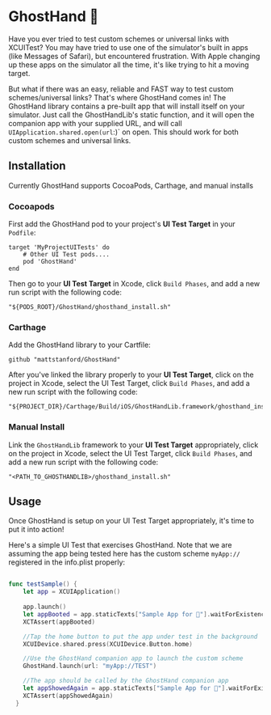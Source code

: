 
# GhostHand 👻

Have you ever tried to test custom schemes or universal links with XCUITest? You may have tried to use one of the simulator's built in apps (like Messages of Safari), but encountered frustration. With Apple changing up these apps on the simulator all the time, it's like trying to hit a moving target.

But what if there was an easy, reliable and FAST way to test custom schemes/universal links? That's where GhostHand comes in! The GhostHand library contains a pre-built app that will install itself on your simulator. Just call the GhostHandLib's static function, and it will open the companion app with your supplied URL, and will call `UIApplication.shared.open(url`:)` on open. This should work for both custom schemes and universal links.

## Installation

Currently GhostHand supports CocoaPods, Carthage, and manual installs

### Cocoapods

First add the GhostHand pod to your project's **UI Test Target** in your `Podfile`:

```
target 'MyProjectUITests' do
    # Other UI Test pods....
    pod 'GhostHand'
end
```

Then go to your **UI Test Target** in Xcode, click `Build Phases`, and add a new run script with the following code:

```
"${PODS_ROOT}/GhostHand/ghosthand_install.sh"
```

### Carthage

Add the GhostHand library to your Cartfile:

```
github "mattstanford/GhostHand"
```

After you've linked the library properly to your **UI Test Target**, click on the project in Xcode, select the UI Test Target, click `Build Phases`, and add a new run script with the following code:

```
"${PROJECT_DIR}/Carthage/Build/iOS/GhostHandLib.framework/ghosthand_install.sh"
```

### Manual Install

Link the `GhostHandLib` framework to your **UI Test Target** appropriately, click on the project in Xcode, select the UI Test Target, click `Build Phases`, and add a new run script with the following code:

```
"<PATH_TO_GHOSTHANDLIB>/ghosthand_install.sh"
```


## Usage

Once GhostHand is setup on your UI Test Target appropriately, it's time to put it into action!

Here's a simple UI Test that exercises GhostHand. Note that we are assuming the app being tested here has the custom scheme `myApp://` registered in the info.plist properly:

```swift

func testSample() {
    let app = XCUIApplication()
    
    app.launch()
    let appBooted = app.staticTexts["Sample App for 👻"].waitForExistence(timeout: 5)
    XCTAssert(appBooted)

    //Tap the home button to put the app under test in the background
    XCUIDevice.shared.press(XCUIDevice.Button.home)

    //Use the GhostHand companion app to launch the custom scheme
    GhostHand.launch(url: "myApp://TEST")

    //The app should be called by the GhostHand companion app
    let appShowedAgain = app.staticTexts["Sample App for 👻"].waitForExistence(timeout: 5)
    XCTAssert(appShowedAgain)
  }
```
